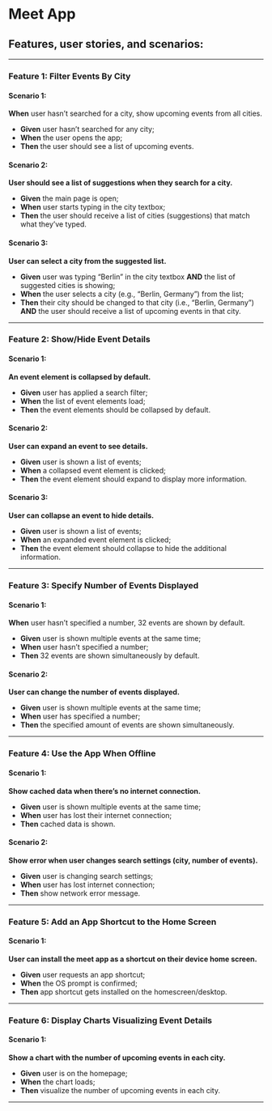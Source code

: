 # **Meet App**

## **Features, user stories, and scenarios:**

---

### **Feature 1: Filter Events By City**

#### **Scenario 1:**
**When** user hasn’t searched for a city, show upcoming events from all cities.

- **Given** user hasn’t searched for any city;
- **When** the user opens the app;
- **Then** the user should see a list of upcoming events.

#### **Scenario 2:**
**User should see a list of suggestions when they search for a city.**

- **Given** the main page is open;
- **When** user starts typing in the city textbox;
- **Then** the user should receive a list of cities (suggestions) that match what they’ve typed.

#### **Scenario 3:**
**User can select a city from the suggested list.**

- **Given** user was typing “Berlin” in the city textbox **AND** the list of suggested cities is showing;
- **When** the user selects a city (e.g., “Berlin, Germany”) from the list;
- **Then** their city should be changed to that city (i.e., “Berlin, Germany”) **AND** the user should receive a list of upcoming events in that city.

---

### **Feature 2: Show/Hide Event Details**

#### **Scenario 1:**
**An event element is collapsed by default.**

- **Given** user has applied a search filter;
- **When** the list of event elements load;
- **Then** the event elements should be collapsed by default.

#### **Scenario 2:**
**User can expand an event to see details.**

- **Given** user is shown a list of events;
- **When** a collapsed event element is clicked;
- **Then** the event element should expand to display more information.

#### **Scenario 3:**
**User can collapse an event to hide details.**

- **Given** user is shown a list of events;
- **When** an expanded event element is clicked;
- **Then** the event element should collapse to hide the additional information.

---

### **Feature 3: Specify Number of Events Displayed**

#### **Scenario 1:**
**When** user hasn’t specified a number, 32 events are shown by default.

- **Given** user is shown multiple events at the same time;
- **When** user hasn’t specified a number;
- **Then** 32 events are shown simultaneously by default.

#### **Scenario 2:**
**User can change the number of events displayed.**

- **Given** user is shown multiple events at the same time;
- **When** user has specified a number;
- **Then** the specified amount of events are shown simultaneously.

---

### **Feature 4: Use the App When Offline**

#### **Scenario 1:**
**Show cached data when there’s no internet connection.**

- **Given** user is shown multiple events at the same time;
- **When** user has lost their internet connection;
- **Then** cached data is shown.

#### **Scenario 2:**
**Show error when user changes search settings (city, number of events).**

- **Given** user is changing search settings;
- **When** user has lost internet connection;
- **Then** show network error message.

---

### **Feature 5: Add an App Shortcut to the Home Screen**

#### **Scenario 1:**
**User can install the meet app as a shortcut on their device home screen.**

- **Given** user requests an app shortcut;
- **When** the OS prompt is confirmed;
- **Then** app shortcut gets installed on the homescreen/desktop.

---

### **Feature 6: Display Charts Visualizing Event Details**

#### **Scenario 1:**
**Show a chart with the number of upcoming events in each city.**

- **Given** user is on the homepage;
- **When** the chart loads;
- **Then** visualize the number of upcoming events in each city.

--- 
